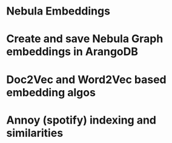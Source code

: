 # Nebula Embeddings
# Create and save Nebula Graph embeddings in ArangoDB
# Doc2Vec and Word2Vec based embedding algos
# Annoy (spotify) indexing and similarities

